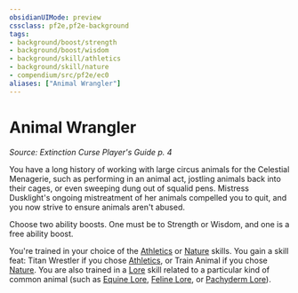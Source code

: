 ```yaml
---
obsidianUIMode: preview
cssclass: pf2e,pf2e-background
tags:
- background/boost/strength
- background/boost/wisdom
- background/skill/athletics
- background/skill/nature
- compendium/src/pf2e/ec0
aliases: ["Animal Wrangler"]
---
```

# Animal Wrangler
*Source: Extinction Curse Player's Guide p. 4*  

You have a long history of working with large circus animals for the Celestial Menagerie, such as performing in an animal act, jostling animals back into their cages, or even sweeping dung out of squalid pens. Mistress Dusklight's ongoing mistreatment of her animals compelled you to quit, and you now strive to ensure animals aren't abused.

Choose two ability boosts. One must be to Strength or Wisdom, and one is a free ability boost.

You're trained in your choice of the [Athletics](../../skills.md#Athletics) or [Nature](../../skills.md#Nature) skills. You gain a skill feat: Titan Wrestler if you chose [Athletics](../../skills.md#Athletics), or Train Animal if you chose [Nature](../../skills.md#Nature). You are also trained in a [Lore](../../skills.md#Lore) skill related to a particular kind of common animal (such as [Equine Lore](../../skills.md#Lore), [Feline Lore](../../skills.md#Lore), or [Pachyderm Lore](../../skills.md#Lore)).